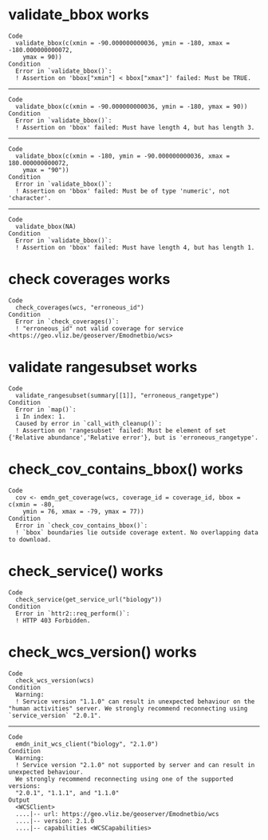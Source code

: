 # validate_bbox works

    Code
      validate_bbox(c(xmin = -90.000000000036, ymin = -180, xmax = -180.000000000072,
        ymax = 90))
    Condition
      Error in `validate_bbox()`:
      ! Assertion on 'bbox["xmin"] < bbox["xmax"]' failed: Must be TRUE.

---

    Code
      validate_bbox(c(xmin = -90.000000000036, ymin = -180, ymax = 90))
    Condition
      Error in `validate_bbox()`:
      ! Assertion on 'bbox' failed: Must have length 4, but has length 3.

---

    Code
      validate_bbox(c(xmin = -180, ymin = -90.000000000036, xmax = 180.000000000072,
        ymax = "90"))
    Condition
      Error in `validate_bbox()`:
      ! Assertion on 'bbox' failed: Must be of type 'numeric', not 'character'.

---

    Code
      validate_bbox(NA)
    Condition
      Error in `validate_bbox()`:
      ! Assertion on 'bbox' failed: Must have length 4, but has length 1.

# check coverages works

    Code
      check_coverages(wcs, "erroneous_id")
    Condition
      Error in `check_coverages()`:
      ! "erroneous_id" not valid coverage for service <https://geo.vliz.be/geoserver/Emodnetbio/wcs>

# validate rangesubset works

    Code
      validate_rangesubset(summary[[1]], "erroneous_rangetype")
    Condition
      Error in `map()`:
      i In index: 1.
      Caused by error in `call_with_cleanup()`:
      ! Assertion on 'rangesubset' failed: Must be element of set {'Relative abundance','Relative error'}, but is 'erroneous_rangetype'.

# check_cov_contains_bbox() works

    Code
      cov <- emdn_get_coverage(wcs, coverage_id = coverage_id, bbox = c(xmin = -80,
        ymin = 76, xmax = -79, ymax = 77))
    Condition
      Error in `check_cov_contains_bbox()`:
      ! `bbox` boundaries lie outside coverage extent. No overlapping data to download.

# check_service() works

    Code
      check_service(get_service_url("biology"))
    Condition
      Error in `httr2::req_perform()`:
      ! HTTP 403 Forbidden.

# check_wcs_version() works

    Code
      check_wcs_version(wcs)
    Condition
      Warning:
      ! Service version "1.1.0" can result in unexpected behaviour on the "human activities" server. We strongly recommend reconnecting using `service_version` "2.0.1".

---

    Code
      emdn_init_wcs_client("biology", "2.1.0")
    Condition
      Warning:
      ! Service version "2.1.0" not supported by server and can result in unexpected behaviour.
      We strongly recommend reconnecting using one of the supported versions:
      "2.0.1", "1.1.1", and "1.1.0"
    Output
      <WCSClient>
      ....|-- url: https://geo.vliz.be/geoserver/Emodnetbio/wcs
      ....|-- version: 2.1.0
      ....|-- capabilities <WCSCapabilities>

